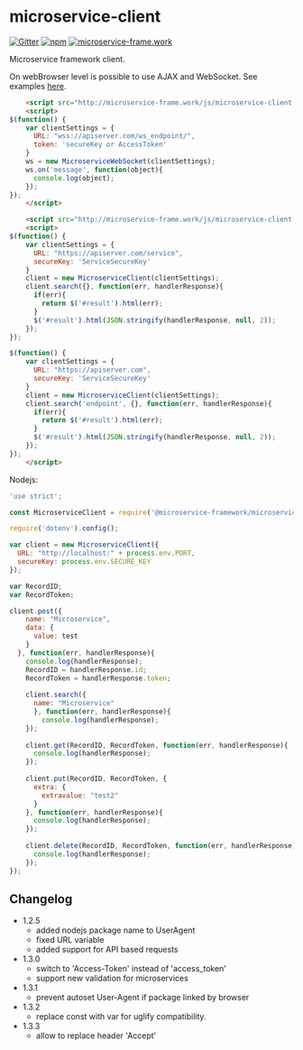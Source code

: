 # microservice-client

[![Gitter](https://img.shields.io/gitter/room/microservice-framework/chat.svg?style=flat-square)](https://gitter.im/microservice-framework/chat)
[![npm](https://img.shields.io/npm/dt/@microservice-framework/microservice-client.svg?style=flat-square)](https://www.npmjs.com/~microservice-framework)
[![microservice-frame.work](https://img.shields.io/badge/online%20docs-200-green.svg?style=flat-square)](http://microservice-frame.work)

Microservice framework client.

On webBrowser level is possible to use AJAX and WebSocket. 
See examples [here](https://github.com/microservice-framework/microservice-client/tree/master/examples).

```html
    <script src="http://microservice-frame.work/js/microservice-client.min.js"></script>
    <script>
$(function() {    
    var clientSettings = {
      URL: "wss://apiserver.com/ws_endpoint/",
      token: 'secureKey or AccessToken'
    }
    ws = new MicroserviceWebSocket(clientSettings);
    ws.on('message', function(object){
      console.log(object);
    });
});
    </script>
```

```html
    <script src="http://microservice-frame.work/js/microservice-client.min.js"></script>
    <script>
$(function() {    
    var clientSettings = {
      URL: "https://apiserver.com/service",
      secureKey: 'ServiceSecureKey'
    }
    client = new MicroserviceClient(clientSettings);
    client.search({}, function(err, handlerResponse){
      if(err){
        return $('#result').html(err);
      }
      $('#result').html(JSON.stringify(handlerResponse, null, 2));
    });
});

$(function() {    
    var clientSettings = {
      URL: "https://apiserver.com",
      secureKey: 'ServiceSecureKey'
    }
    client = new MicroserviceClient(clientSettings);
    client.search('endpoint', {}, function(err, handlerResponse){
      if(err){
        return $('#result').html(err);
      }
      $('#result').html(JSON.stringify(handlerResponse, null, 2));
    });
});
    </script>
```


Nodejs:

```js
'use strict';

const MicroserviceClient = require('@microservice-framework/microservice-client');

require('dotenv').config();

var client = new MicroserviceClient({
  URL: "http://localhost:" + process.env.PORT,
  secureKey: process.env.SECURE_KEY
});

var RecordID;
var RecordToken;

client.post({
    name: "Microservice",
    data: {
      value: test
    }
  }, function(err, handlerResponse){
    console.log(handlerResponse);
    RecordID = handlerResponse.id;
    RecordToken = handlerResponse.token;
    
    client.search({
      name: "Microservice"
      }, function(err, handlerResponse){
        console.log(handlerResponse);
    });
    
    client.get(RecordID, RecordToken, function(err, handlerResponse){
      console.log(handlerResponse);
    });
    
    client.put(RecordID, RecordToken, {
      extra: {
        extravalue: "test2"
      }
    }, function(err, handlerResponse){
      console.log(handlerResponse);
    });
    
    client.delete(RecordID, RecordToken, function(err, handlerResponse){
      console.log(handlerResponse);
    });
});

```

## Changelog
- 1.2.5
  - added nodejs package name to UserAgent
  - fixed URL variable
  - added support for API based requests
- 1.3.0
  - switch to 'Access-Token' instead of  'access_token'
  - support new validation for microservices
- 1.3.1
  - prevent autoset User-Agent if package linked by browser
- 1.3.2
  - replace const with var for uglify compatibility.
- 1.3.3
  - allow to replace header 'Accept'

